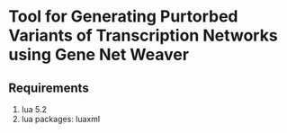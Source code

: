 # Tool for Generating Purtorbed Variants of Transcription Networks using Gene Net Weaver

## Requirements
1. lua 5.2
2. lua packages: luaxml
